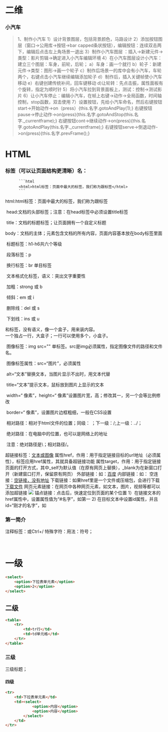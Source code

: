 # 二维

### 小汽车

>1、制作小汽车
   1）设计背景图层，包括背景颜色，马路设计
   2）添加按钮图层（窗口->公用库->按钮->bar capped条状按钮），编辑按钮：连续双击两下，编辑后点击左上角场景一退出
   3）制作小汽车图层	：插入->新建元件->类型：影片剪辑->确定进入小汽车编辑环境
   4）在小汽车图层设计小汽车：建立三个图层：车身，前轮，后轮；
        a）车身：画一个就行
        b）轮子：新建元件->类型：图形->画一个轮子
        c）制作后场景一的库中会有小汽车，车轮两个，右键点击小汽车继续编辑添加轮子
        d）制作后，插入关键帧使小汽车移动
        e）右键创建传统补间，回车键移动
        d)让轮转：先点击振，属性面板有个旋转，指定为顺时针
    5）将小汽车拉到背景面板上，测试：控制->测试影片
    6）让小汽车停止：编辑小汽车，在帧上右键->动作->全局函数，时间轴控制，stop函数，双击使用
    7）设置按钮，先给小汽车命名，然后右键按钮start->开始动作->on（press）{this.名字.gotoAndPlay(1);}
        右键按钮pause->停止动作->on(press){this.名字.gotoAndStop(this.名字._currentframe);}
        右键按钮cont->继续动作->on(press){this.名字.gotoAndPlay(this.名字._currentframe);}
        右键按钮serve->倒退动作->on(press){this.名字.prevFrame();}

# HTML

###  标签（可以让页面结构更清晰）名：

          ```html
          <html>html标签：页面中最大的标签，我们称为跟标签</html>
          ```

html:html标签：页面中最大的标签，我们称为跟标签

​          head:文档的头部标签；注意：在head标签中必须设置title标签

​          title：文档的标题标签；让页面拥有一个自定义标题

​          body：文档的主体；元素包含文档的所有内容，页面内容基本放在body标签里面

​         标题标签：h1-h6共六个等级

​         段落标签：p

​         换行标签：br 单目标签

​         文本格式化标签，语义：突出文字重要性

​              加粗：strong 或 b 

​              倾斜：em 或 i

​              删除线：del 或 s

​              下划线：ins 或 u   

<div>和<span>标签，没有语义，像一个盒子，用来装内容。<div>一个独占一行，大盒子；<span>一行可以使用多个，小盒子。

​              图像标签：img src="" 单标签。src是img必须属性，指定图像文件的路径和文件名。

​              图像标签属性：src=“图片”，必须属性

​                       alt=“文本”替换文本，当图片显示不出时，用文本代替

​                       title=“文本”提示文本，鼠标放到图片上显示的文本

​                       width=“ 像素”，height=“ 像素”设置图片宽，高；修改其一，另一个会等比例修改

​                        border=“ 像素”，设置图片边框粗细，一般在CSS设置

​            相对路径：相对于html文件的位置；同级： ；下一级：/;上一级：../；

​            绝对路径：在电脑中的位置，也可以是网络上的地址

​           注意：绝对路径是\；相对路径/。

<div> 
    超链接标签：<a href="跳转目标" target=“目标窗口的弹出方式”>文本或图像</a>
       属性href，作用：用于指定链接目标的url地址（必须属性），标签应用href属性，其就具备超链接功能
       属性target，作用：用于指定链接页面的打开方式，其中_self为默认值（在原有网页上替换），_blank为在新窗口打开（新建窗口打开，保留原有网页）
       外部链接：如：<a href="http://www.baidu.com">百度</a>
       内部链接：如：<a href="本地html文件"></a>
       空连接：<a href="#">空链接，没有地址</a>
       下载链接：如果href里是一个文件或压缩包，会进行下载<a href=“.exe/.zip等文件名”>下载文件</a>
       网页元素链接：在网页中各种网页元素，如文本，图片，视频等都可以添加超链接
                               <a href="http://www.baidu.com"><img src="图片"/></a>
       锚点链接：点击后，快速定位到页面的某个位置 
	                  1）在链接文本的href属性中，设置属性值为“#名字”，如<a herf="#one">第一</a>
	                  2)  在目标文本中设置id属性，并且id=“刚才的名字”，如<h3 id="one">第一简介</h3>
	注释标签：<!--注释-->或Ctrl+/
	特殊字符：用法：符号；

​    

 

# 一级

```html
<select>
    <option>下拉表单元素</option>
    <option>2</option>
</select>
```



## 二级

```html
<table>
    <tr>
        <td>tr行</td>
        <td>td单元格</td>
    </tr>
</table>    
```

### 三级

三级标题；

#### 四级

```html
<tr>
    <td>下拉表单元素</td>
    <td><select>
            <option>内容</option>
            <option>内容</option>
        </select>
    </td>
</tr>
```





